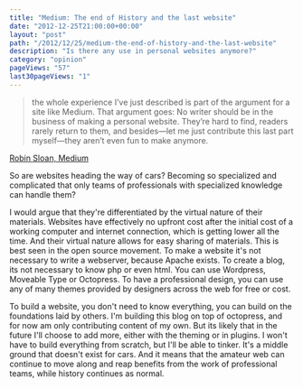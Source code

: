 ```yaml
---
title: "Medium: The end of History and the last website"
date: "2012-12-25T21:00:00+00:00"
layout: "post"
path: "/2012/12/25/medium-the-end-of-history-and-the-last-website"
description: "Is there any use in personal websites anymore?"
category: "opinion"
pageViews: "57"
last30pageViews: "1"
---
```


> the whole experience I’ve just described is part of the argument for a site like Medium. That argument goes: No writer should be in the business of making a personal website. They’re hard to find, readers rarely return to them, and besides—let me just contribute this last part myself—they aren’t even fun to make anymore.

[Robin Sloan, Medium]( https://medium.com/the-sea-of-fog/3877ef6d968c )

So are websites heading the way of cars?  Becoming so specialized and complicated that only teams of  professionals with specialized knowledge can handle them?

I would argue that they're differentiated by the virtual nature of their materials.  Websites have effectively no upfront cost after the initial cost of a working computer and internet connection, which is getting lower all the time.  And their virtual nature allows for easy sharing of materials.  This is best seen in the open source movement.  To make a website it's not necessary to write a webserver, because Apache exists.  To create a blog, its not necessary to know php or even html.  You can use Wordpress, Moveable Type or Octopress.  To have a professional design, you can use any of many themes provided by designers across the web for free or cost.

To build a website, you don't need to know everything, you can build on the foundations laid by others.  I'm building this blog on top of octopress, and for now am only contributing content of my own.  But its likely that in the future I'll choose to add more, either with the theming or in plugins.  I won't have to build everything from scratch, but I'll be able to tinker.  It's a middle ground that doesn't exist for cars.  And it means that the amateur web can continue to move along and reap benefits from the work of professional teams, while history continues as normal.
